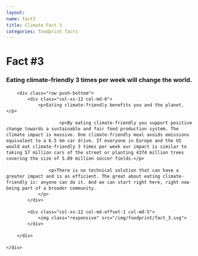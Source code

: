 ```yaml
---
layout:
name: fact3
title: Climate Fact 3
categories: foodprint facts
---
```



<div class="bgLightBlue">
	<div class="container">
		<div class="row push-top">
			<div class="col-xs-12">
				<h1>Fact #3</h1>
			</div>
		</div>
		<div class="row">
			<div class="col-xs-12 col-md-6">
				<h3>
				 Eating climate-friendly 3 times per week will change the world.
				</h3>
			</div>
		</div>

		<div class="row push-bottom">
			<div class="col-xs-12 col-md-6">
				<p>Eating climate-friendly benefits you and the planet.</p>

						<p>By eating climate-friendly you support positive change towards a sustainable and fair food production system. The climate impact is massive. One climate-friendly meal avoids emissions equivalent to a 6.5 km car drive. If everyone in Europe and the US would eat climate-friendly 3 times per week our impact is similar to taking 57 million cars of the street or planting 4374 million trees covering the size of 5.89 million soccer fields.</p>

					<p>There is no technical solution that can have a greater impact and is as efficient. The great about eating climate-friendly is: anyone can do it. And we can start right here, right now being part of a broader community.
				</p>
			</div>

			<div class="col-xs-12 col-md-offset-1 col-md-5">
				<img class="responsive" src="/img/foodprint/fact_3.svg">
			</div>

		</div>

	</div>
</div>
